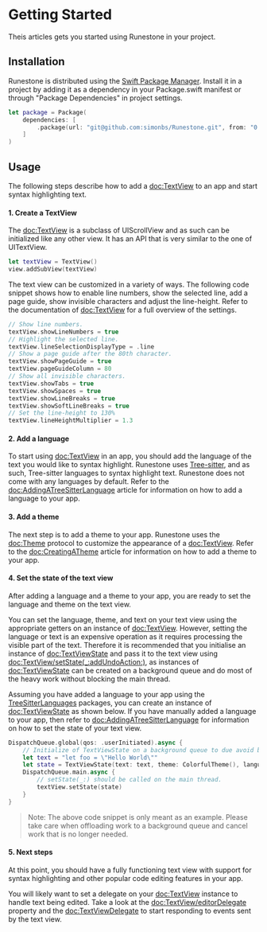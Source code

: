 # Getting Started

Theis articles gets you started using Runestone in your project.

## Installation

Runestone is distributed using the [Swift Package Manager](https://www.swift.org/package-manager/). Install it in a project by adding it as a dependency in your Package.swift manifest or through "Package Dependencies" in  project settings.

```swift
let package = Package(
    dependencies: [
        .package(url: "git@github.com:simonbs/Runestone.git", from: "0.1.0")
    ]
)
```

## Usage

The following steps describe how to add a <doc:TextView> to an app and start syntax highlighting text.

#### 1. Create a TextView

The <doc:TextView> is a subclass of UIScrollView and as such can be initialized like any other view. It has an API that is very similar to the one of UITextView.

```swift
let textView = TextView()
view.addSubView(textView)
```

The text view can be customized in a variety of ways. The following code snippet shows how to enable line numbers, show the selected line, add a page guide, show invisible characters and adjust the line-height. Refer to the documentation of <doc:TextView> for a full overview of the settings.

```swift
// Show line numbers.
textView.showLineNumbers = true
// Highlight the selected line.
textView.lineSelectionDisplayType = .line
// Show a page guide after the 80th character.
textView.showPageGuide = true
textView.pageGuideColumn = 80
// Show all invisible characters.
textView.showTabs = true
textView.showSpaces = true
textView.showLineBreaks = true
textView.showSoftLineBreaks = true
// Set the line-height to 130%
textView.lineHeightMultiplier = 1.3
```

#### 2. Add a language

To start using <doc:TextView> in an app, you should add the language of the text you would like to syntax highlight. Runestone uses [Tree-sitter](https://tree-sitter.github.io/tree-sitter/), and as such, Tree-sitter languages to syntax highlight text. Runestone does not come with any languages by default. Refer to the <doc:AddingATreeSitterLanguage> article for information on how to add a language to your app.

#### 3. Add a theme

The next step is to add a theme to your app. Runestone uses the <doc:Theme> protocol to customize the appearance of a <doc:TextView>. Refer to the <doc:CreatingATheme> article for information on how to add a theme to your app.

#### 4. Set the state of the text view

After adding a language and a theme to your app, you are ready to set the language and theme on the text view.

You can set the language, theme, and text on your text view using the appropriate getters on an instance of <doc:TextView>. However, setting the language or text is an expensive operation as it requires processing the visible part of the text. Therefore it is recommended that you initialise an instance of <doc:TextViewState> and pass it to the text view using <doc:TextView/setState(_:addUndoAction:)>, as instances of <doc:TextViewState> can be created on a background queue and do most of the heavy work without blocking the main thread.

Assuming you have added a language to your app using the [TreeSitterLanguages](https://github.com/simonbs/TreeSitterLanguages) packages, you can create an instance of <doc:TextViewState> as shown below. If you have manually added a language to your app, then refer to <doc:AddingATreeSitterLanguage> for information on how to set the state of your text view.

```swift
DispatchQueue.global(qos: .userInitiated).async {
    // Initialize of TextViewState on a background queue to due avoid blocking the main thread.
    let text = "let foo = \"Hello World\""
    let state = TextViewState(text: text, theme: ColorfulTheme(), language: .javaScript)
    DispatchQueue.main.async {
        // setState(_:) should be called on the main thread.
        textView.setState(state)
    }
}
```

> Note: The above code snippet is only meant as an example. Please take care when offloading work to a background queue and cancel work that is no longer needed.

#### 5. Next steps

At this point, you should have a fully functioning text view with support for syntax highlighting and other popular code editing features in your app.

You will likely want to set a delegate on your <doc:TextView> instance to handle text being edited. Take a look at the <doc:TextView/editorDelegate> property and the <doc:TextViewDelegate> to start responding to events sent by the text view.
